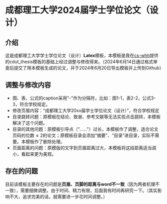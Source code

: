 # 成都理工大学2024届学士学位论文（设计）
## 介绍
这是成都理工大学学士学位论文（设计）**Latex**模板，本模板是我在[cs-whh](https://github.com/cs-whh/CDUT_thesis)提供的cdut_thesis模板的基础上经过调整与修改得来。（2024年6月14日通过格式审查后提交了用本模板生成的论文，并于2024年6月20日导出模板并上传到Github）


## 调整与修改内容
- 图、表、公式的caption采用"-"作为分隔符，比如：图1-1，表2-2，公式3-3，符合学校规定。
- 修改页眉内容：“成都理工大学20xx届学士学位论文（设计）”，符合学校规定
- 目录跳转问题：原模板在结论、致谢、参考文献等无法实现点击跳转，本模板解决了这个问题。
- 目录的其他问题：原模板引导点（"......"）过长，本模板作了调整，适合论文页码的位数$\le2$的论文；原模板目录会添加“摘要”、“目录”进目录，实际不需要。本模板作了删除处理。
- 页面距离的问题：原模版的文字到页眉距离过大，本模板将这段距离适当调小，看起来更为美观。

## 存在的问题
目前该模板主要存在的问题是**页眉、页脚的距离与word不一致**（因为两者机理不一致），需要细微调整。由于时间、精力有限，后面我有时间再研究一下。（其实影响不大，追求完美的话，就需要进一步花时间调整。）
